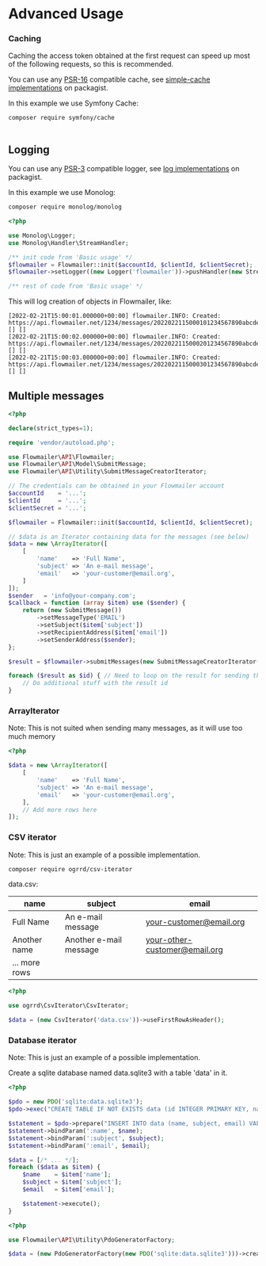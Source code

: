 # Advanced Usage 

### Caching

Caching the access token obtained at the first request can speed up most of the following requests, so this is recommended.

You can use any [PSR-16](https://www.php-fig.org/psr/psr-16/) compatible cache, see [simple-cache implementations](https://packagist.org/providers/psr/simple-cache-implementation) on packagist.

In this example we use Symfony Cache:
```bash
composer require symfony/cache
```

```php
```

## Logging
You can use any [PSR-3](https://www.php-fig.org/psr/psr-3/) compatible logger, see [log implementations](https://packagist.org/providers/psr/log-implementation) on packagist.

In this example we use Monolog:
```bash
composer require monolog/monolog
```

```php
<?php

use Monolog\Logger;
use Monolog\Handler\StreamHandler;

/** init code from 'Basic usage' */
$flowmailer = Flowmailer::init($accountId, $clientId, $clientSecret);
$flowmailer->setLogger((new Logger('flowmailer'))->pushHandler(new StreamHandler(__DIR__.'/journal.log', Logger::INFO)));

/** rest of code from 'Basic usage' */
```

This will log creation of objects in Flowmailer, like:
```log
[2022-02-21T15:00:01.000000+00:00] flowmailer.INFO: Created: https://api.flowmailer.net/1234/messages/2022022115000101234567890abcdef0 [] []
[2022-02-21T15:00:02.000000+00:00] flowmailer.INFO: Created: https://api.flowmailer.net/1234/messages/2022022115000201234567890abcdef0 [] []
[2022-02-21T15:00:03.000000+00:00] flowmailer.INFO: Created: https://api.flowmailer.net/1234/messages/2022022115000301234567890abcdef0 [] []
```

## Multiple messages
```php
<?php

declare(strict_types=1);

require 'vendor/autoload.php';

use Flowmailer\API\Flowmailer;
use Flowmailer\API\Model\SubmitMessage;
use Flowmailer\API\Utility\SubmitMessageCreatorIterator;

// The credentials can be obtained in your Flowmailer account
$accountId    = '...';
$clientId     = '...';
$clientSecret = '...';

$flowmailer = Flowmailer::init($accountId, $clientId, $clientSecret);

// $data is an Iterator containing data for the messages (see below)
$data = new \ArrayIterator([
    [
        'name'    => 'Full Name',
        'subject' => 'An e-mail message',
        'email'   => 'your-customer@email.org',
    ]
]);
$sender   = 'info@your-company.com';
$callback = function (array $item) use ($sender) {
    return (new SubmitMessage())
        ->setMessageType('EMAIL')
        ->setSubject($item['subject'])
        ->setRecipientAddress($item['email'])
        ->setSenderAddress($sender);
};

$result = $flowmailer->submitMessages(new SubmitMessageCreatorIterator($data, $callback));

foreach ($result as $id) { // Need to loop on the result for sending the messages
    // Do additional stuff with the result id
}
```

### ArrayIterator

Note: This is not suited when sending many messages, as it will use too much memory  
```php
<?php

$data = new \ArrayIterator([
    [
        'name'    => 'Full Name',
        'subject' => 'An e-mail message',
        'email'   => 'your-customer@email.org',
    ],
    // Add more rows here
]);
```

### CSV iterator

Note: This is just an example of a possible implementation.

```bash
composer require ogrrd/csv-iterator
```

data.csv:

| name          | subject                | email                         |
|---------------|------------------------|-------------------------------|
| Full Name     | An e-mail message      | your-customer@email.org       |
| Another name  | Another e-mail message | your-other-customer@email.org |
| ... more rows |                        |                               |

```php
<?php

use ogrrd\CsvIterator\CsvIterator;

$data = (new CsvIterator('data.csv'))->useFirstRowAsHeader();
```

### Database iterator

Note: This is just an example of a possible implementation.

Create a sqlite database named data.sqlite3 with a table 'data' in it.
```php
<?php

$pdo = new PDO('sqlite:data.sqlite3');
$pdo->exec("CREATE TABLE IF NOT EXISTS data (id INTEGER PRIMARY KEY, name TEXT, subject TEXT, email TEXT)");

$statement = $pdo->prepare("INSERT INTO data (name, subject, email) VALUES (:name, :subject, :email)");
$statement->bindParam(':name', $name);
$statement->bindParam(':subject', $subject);
$statement->bindParam(':email', $email);

$data = [/* ... */];
foreach ($data as $item) {
    $name    = $item['name'];
    $subject = $item['subject'];
    $email   = $item['email'];

    $statement->execute();
}
```

```php
<?php

use Flowmailer\API\Utility\PdoGeneratorFactory;

$data = (new PdoGeneratorFactory(new PDO('sqlite:data.sqlite3')))->createGenerator('SELECT * FROM data;');
```
